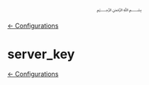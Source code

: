 <p align=center>
   ﷽
</p>

[← Configurations](/docs/CONFIGURATION.md)

# server_key


[← Configurations](/docs/CONFIGURATION.md)

